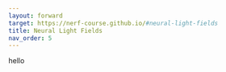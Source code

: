 ```yaml
---
layout: forward
target: https://nerf-course.github.io/#neural-light-fields
title: Neural Light Fields
nav_order: 5
---
```

hello

